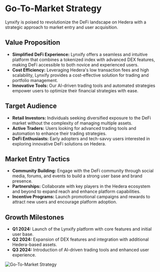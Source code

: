 # Go-To-Market Strategy

Lynxify is poised to revolutionize the DeFi landscape on Hedera with a strategic approach to market entry and user acquisition.

## Value Proposition

- **Simplified DeFi Experience:** Lynxify offers a seamless and intuitive platform that combines a tokenized index with advanced DEX features, making DeFi accessible to both novice and experienced users.
- **Cost Efficiency:** Leveraging Hedera's low transaction fees and high scalability, Lynxify provides a cost-effective solution for trading and portfolio management.
- **Innovative Tools:** Our AI-driven trading tools and automated strategies empower users to optimize their financial strategies with ease.

## Target Audience

- **Retail Investors:** Individuals seeking diversified exposure to the DeFi market without the complexity of managing multiple assets.
- **Active Traders:** Users looking for advanced trading tools and automation to enhance their trading strategies.
- **DeFi Enthusiasts:** Early adopters and tech-savvy users interested in exploring innovative DeFi solutions on Hedera.

## Market Entry Tactics

- **Community Building:** Engage with the DeFi community through social media, forums, and events to build a strong user base and brand presence.
- **Partnerships:** Collaborate with key players in the Hedera ecosystem and beyond to expand reach and enhance platform capabilities.
- **Incentive Programs:** Launch promotional campaigns and rewards to attract new users and encourage platform adoption.

## Growth Milestones

- **Q1 2024:** Launch of the Lynxify platform with core features and initial user base.
- **Q2 2024:** Expansion of DEX features and integration with additional Hedera-based assets.
- **Q3 2024:** Introduction of AI-driven trading tools and enhanced user experience.

![Go-To-Market Strategy](path/to/go_to_market_strategy.png) 